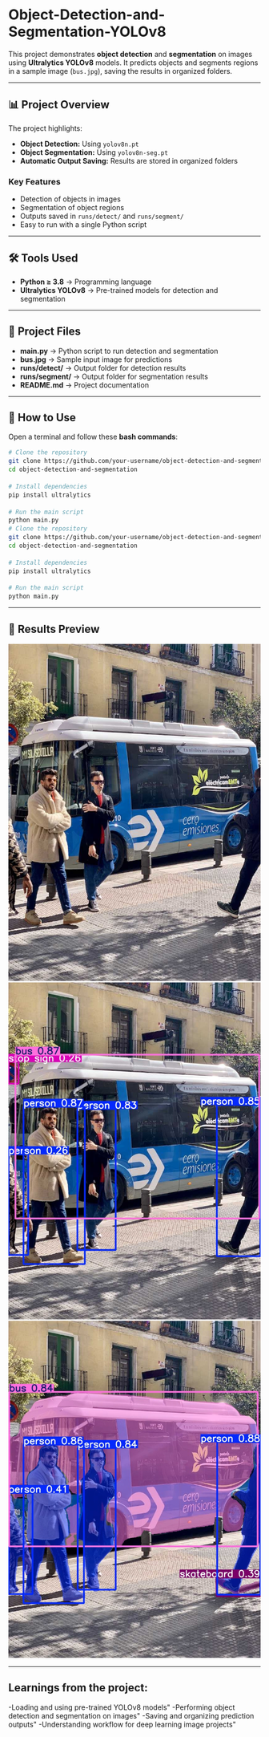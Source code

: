# Object-Detection-and-Segmentation-YOLOv8

This project demonstrates **object detection** and **segmentation** on images using **Ultralytics YOLOv8** models. It predicts objects and segments regions in a sample image (`bus.jpg`), saving the results in organized folders.

---

## 📊 Project Overview

The project highlights:

- **Object Detection:** Using `yolov8n.pt`  
- **Object Segmentation:** Using `yolov8n-seg.pt`  
- **Automatic Output Saving:** Results are stored in organized folders  

### Key Features

- Detection of objects in images  
- Segmentation of object regions  
- Outputs saved in `runs/detect/` and `runs/segment/`  
- Easy to run with a single Python script  

---

## 🛠 Tools Used

- **Python ≥ 3.8** → Programming language  
- **Ultralytics YOLOv8** → Pre-trained models for detection and segmentation  

---

## 📂 Project Files

- **main.py** → Python script to run detection and segmentation  
- **bus.jpg** → Sample input image for predictions  
- **runs/detect/** → Output folder for detection results  
- **runs/segment/** → Output folder for segmentation results  
- **README.md** → Project documentation  

---

## 🚀 How to Use

Open a terminal and follow these **bash commands**:

```bash
# Clone the repository
git clone https://github.com/your-username/object-detection-and-segmentation.git
cd object-detection-and-segmentation

# Install dependencies
pip install ultralytics

# Run the main script
python main.py
# Clone the repository
git clone https://github.com/your-username/object-detection-and-segmentation.git
cd object-detection-and-segmentation

# Install dependencies
pip install ultralytics

# Run the main script
python main.py

```
---

## 📸 Results Preview

![Original-image](bus.jpg)
![Detected-image](runs/detect/bus.jpg)
![Segmented-image](runs/segment/bus.jpg)

---

## Learnings from the project:
-Loading and using pre-trained YOLOv8 models"
-Performing object detection and segmentation on images"
-Saving and organizing prediction outputs"
-Understanding workflow for deep learning image projects"

